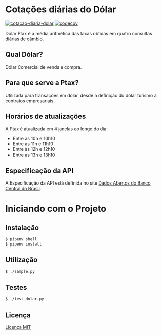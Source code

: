 # Cotações diárias do Dólar

[![cotacao-diaria-dolar](https://github.com/open-bacen/cotacao-diaria-dolar/actions/workflows/main.yml/badge.svg)](https://github.com/open-bacen/cotacao-diaria-dolar/actions/workflows/main.yml)
[![codecov](https://codecov.io/gh/open-bacen/cotacao-diaria-dolar/branch/main/graph/badge.svg)](https://codecov.io/gh/open-bacen/cotacao-diaria-dolar) 


Dólar Ptax é a média aritmética das taxas obtidas em quatro consultas diárias de câmbio.

## Qual Dólar?
Dólar Comercial de venda e compra.

## Para que serve a Ptax?
Utilizada para transações em dólar, desde a definição do dólar turismo à contratos empresariais.

## Horários de atualizações
A Ptax é atualizada em 4 janelas ao longo do dia: 
  - Entre às 10h e 10h10
  - Entre às 11h e 11h10
  - Entre às 12h e 12h10
  - Entre as 13h e 13h10

## Especificação da API
A Especificação da API está definida no site [Dados Abertos do Banco Central do Brasil](https://dadosabertos.bcb.gov.br/dataset/dolar-americano-usd-todos-os-boletins-diarios).


# Iniciando com o Projeto

## Instalação

```bash
$ pipenv shell
$ pipenv install
```

## Utilização

```bash
$ ./sample.py
```

## Testes

```bash
$ ./test_dolar.py
```

## Licença
[Licença MIT](LICENSE)
